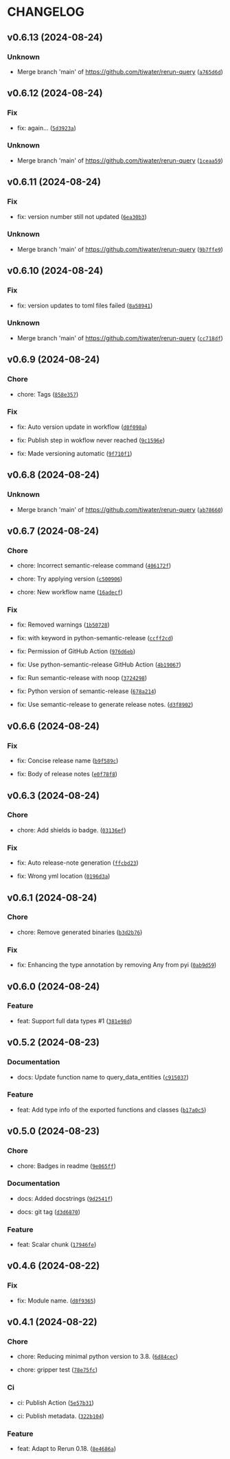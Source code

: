 # CHANGELOG

## v0.6.13 (2024-08-24)

### Unknown

* Merge branch &#39;main&#39; of https://github.com/tiwater/rerun-query ([`a765d6d`](https://github.com/tiwater/rerun-query/commit/a765d6d7070386a09b951a52a327f2f5b1b7dbbc))

## v0.6.12 (2024-08-24)

### Fix

* fix: again... ([`5d3923a`](https://github.com/tiwater/rerun-query/commit/5d3923a40b0b6ceeaedec9c753f7292d311388f6))

### Unknown

* Merge branch &#39;main&#39; of https://github.com/tiwater/rerun-query ([`1ceaa59`](https://github.com/tiwater/rerun-query/commit/1ceaa59bca0baa2fbd056ba888b6aea14857928e))

## v0.6.11 (2024-08-24)

### Fix

* fix: version number still not updated ([`6ea30b3`](https://github.com/tiwater/rerun-query/commit/6ea30b39a1313a022e4cee1f9fcce5040c301991))

### Unknown

* Merge branch &#39;main&#39; of https://github.com/tiwater/rerun-query ([`9b7ffe9`](https://github.com/tiwater/rerun-query/commit/9b7ffe9178f3e860ff2410ac4320e975e97933a9))

## v0.6.10 (2024-08-24)

### Fix

* fix: version updates to toml files failed ([`8a58941`](https://github.com/tiwater/rerun-query/commit/8a58941b25ad65e3f5dee1d2944e1b1a2033a500))

### Unknown

* Merge branch &#39;main&#39; of https://github.com/tiwater/rerun-query ([`cc718df`](https://github.com/tiwater/rerun-query/commit/cc718df49bdd985d3da9e8efd476e39657484520))

## v0.6.9 (2024-08-24)

### Chore

* chore: Tags ([`858e357`](https://github.com/tiwater/rerun-query/commit/858e3572342c8f8f65cff14c648dfeb4dbb45b5a))

### Fix

* fix: Auto version update in workflow ([`d0f098a`](https://github.com/tiwater/rerun-query/commit/d0f098ad0773a4132c5b3d15732da46a87978116))

* fix: Publish step in wokflow never reached ([`9c1596e`](https://github.com/tiwater/rerun-query/commit/9c1596ed2b845a5904b81c6abe104155496cf60f))

* fix: Made versioning automatic ([`9f710f1`](https://github.com/tiwater/rerun-query/commit/9f710f17d85a27d7684e9683379aac0dbfc375c4))

## v0.6.8 (2024-08-24)

### Unknown

* Merge branch &#39;main&#39; of https://github.com/tiwater/rerun-query ([`ab78660`](https://github.com/tiwater/rerun-query/commit/ab78660244e06fae76d530712e8933cec398c52f))

## v0.6.7 (2024-08-24)

### Chore

* chore: Incorrect semantic-release command ([`406172f`](https://github.com/tiwater/rerun-query/commit/406172fdb13de0a0076773ae045db7f0c9e873a6))

* chore: Try applying version ([`c500906`](https://github.com/tiwater/rerun-query/commit/c5009069484c8d737fa242aadc986f7d519a6538))

* chore: New workflow name ([`16adecf`](https://github.com/tiwater/rerun-query/commit/16adecf776b8842b90e3edbaeca65c28593d9ddf))

### Fix

* fix: Removed warnings ([`1b50728`](https://github.com/tiwater/rerun-query/commit/1b5072880f5827b27414d11198e01e35f750d8cb))

* fix: with keyword in python-semantic-release ([`ccff2cd`](https://github.com/tiwater/rerun-query/commit/ccff2cd5e10c0201491497cfd48912039ec6ca29))

* fix: Permission of GitHub Action ([`976d6eb`](https://github.com/tiwater/rerun-query/commit/976d6eb5169a0b22f9d404f4f170dd065e3b7002))

* fix: Use python-semantic-release GitHub Action ([`4b19067`](https://github.com/tiwater/rerun-query/commit/4b19067d7d07e64b6d231b5a7734bb8b2d0e3924))

* fix: Run semantic-release with noop ([`3724298`](https://github.com/tiwater/rerun-query/commit/372429897a2706559e70aa96b8b226b26a528864))

* fix: Python version of  semantic-release ([`678a214`](https://github.com/tiwater/rerun-query/commit/678a214864980226173ef677449e9d7e495559ac))

* fix: Use semantic-release to generate release notes. ([`d3f8902`](https://github.com/tiwater/rerun-query/commit/d3f89026025af3db8b2a6f98bec5fe4c6668cb40))

## v0.6.6 (2024-08-24)

### Fix

* fix: Concise release name ([`b9f589c`](https://github.com/tiwater/rerun-query/commit/b9f589c940aeea78b4fe7eb115986aea9434d144))

* fix: Body of release notes ([`e0f78f8`](https://github.com/tiwater/rerun-query/commit/e0f78f867fe42e51dfdc8abf32bce5125d09095c))

## v0.6.3 (2024-08-24)

### Chore

* chore: Add shields io badge. ([`03136ef`](https://github.com/tiwater/rerun-query/commit/03136ef524e6ca2732f67c247f629868cafa2859))

### Fix

* fix: Auto release-note generation ([`ffcbd23`](https://github.com/tiwater/rerun-query/commit/ffcbd23aa8e8b8afd1e03a1039726d980d5a7895))

* fix: Wrong yml location ([`0196d3a`](https://github.com/tiwater/rerun-query/commit/0196d3a16303b84724440439c1d8547b6904a99b))

## v0.6.1 (2024-08-24)

### Chore

* chore: Remove generated binaries ([`b3d2b76`](https://github.com/tiwater/rerun-query/commit/b3d2b760c379529611f51b77c5c7fdde9deb095a))

### Fix

* fix: Enhancing the type annotation by removing Any from pyi ([`0ab9d59`](https://github.com/tiwater/rerun-query/commit/0ab9d592dbc22adf67f1d18d0353deb7ac3df4fc))

## v0.6.0 (2024-08-24)

### Feature

* feat: Support full data types #1 ([`381e98d`](https://github.com/tiwater/rerun-query/commit/381e98d0a094d309d19094af86c35dc6547f9982))

## v0.5.2 (2024-08-23)

### Documentation

* docs: Update function name to query_data_entities ([`c915037`](https://github.com/tiwater/rerun-query/commit/c9150370c795bb901a7611b27c9e393d87b66a0c))

### Feature

* feat: Add type info of the exported functions and classes ([`b17a0c5`](https://github.com/tiwater/rerun-query/commit/b17a0c58100068a80a75bcf1573920193961ef26))

## v0.5.0 (2024-08-23)

### Chore

* chore: Badges in readme ([`9e065ff`](https://github.com/tiwater/rerun-query/commit/9e065fffb109cd9d705821e3ea01ac619e4dd153))

### Documentation

* docs: Added docstrings ([`9d2541f`](https://github.com/tiwater/rerun-query/commit/9d2541fdb3ada4456cabbeb38fa147058a2edf20))

* docs: git tag ([`d3d6870`](https://github.com/tiwater/rerun-query/commit/d3d6870c07282c23ea8bfd6aab40bd071f3a5f12))

### Feature

* feat: Scalar chunk ([`17946fe`](https://github.com/tiwater/rerun-query/commit/17946feffbc75a6e0f31ab89102976f034ff1ea3))

## v0.4.6 (2024-08-22)

### Fix

* fix: Module name. ([`d8f9365`](https://github.com/tiwater/rerun-query/commit/d8f936598b649a47cfe29d78c21298dfce7d02de))

## v0.4.1 (2024-08-22)

### Chore

* chore: Reducing minimal python version to 3.8. ([`6d84cec`](https://github.com/tiwater/rerun-query/commit/6d84cece0f308b30790486c6f53a523722cc4573))

* chore: gripper test ([`78e75fc`](https://github.com/tiwater/rerun-query/commit/78e75fc3c63a8af2805afc813d5bff89dfb3e6d1))

### Ci

* ci: Publish Action ([`5e57b31`](https://github.com/tiwater/rerun-query/commit/5e57b3174842bb3dcada2c36773c670ea28fb9b4))

* ci: Publish metadata. ([`322b104`](https://github.com/tiwater/rerun-query/commit/322b1041dd6709ab208f655e7f75a20abca57308))

### Feature

* feat: Adapt to Rerun 0.18. ([`8e4686a`](https://github.com/tiwater/rerun-query/commit/8e4686af412782aabd1c4c1d03e11afefb4f85a8))
